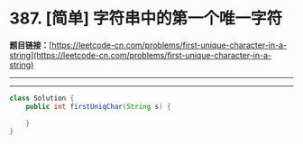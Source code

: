 # 387. [简单] 字符串中的第一个唯一字符

**题目链接：**[https://leetcode-cn.com/problems/first-unique-character-in-a-string](https://leetcode-cn.com/problems/first-unique-character-in-a-string)

---

<Cards card="leetcode_387_first-unique-character-in-a-string"></Cards>

---

```java
class Solution {
    public int firstUniqChar(String s) {
        
    }
}
```